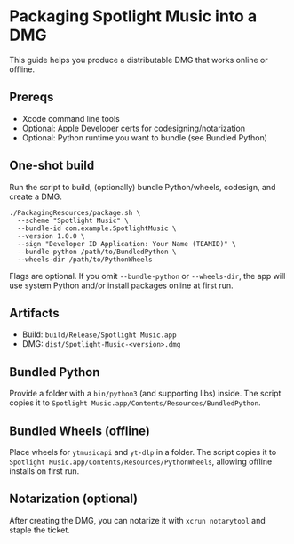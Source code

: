 # Packaging Spotlight Music into a DMG

This guide helps you produce a distributable DMG that works online or offline.

## Prereqs
- Xcode command line tools
- Optional: Apple Developer certs for codesigning/notarization
- Optional: Python runtime you want to bundle (see Bundled Python)

## One-shot build
Run the script to build, (optionally) bundle Python/wheels, codesign, and create a DMG.

```
./PackagingResources/package.sh \
  --scheme "Spotlight Music" \
  --bundle-id com.example.SpotlightMusic \
  --version 1.0.0 \
  --sign "Developer ID Application: Your Name (TEAMID)" \
  --bundle-python /path/to/BundledPython \
  --wheels-dir /path/to/PythonWheels
```

Flags are optional. If you omit `--bundle-python` or `--wheels-dir`, the app will use system Python and/or install packages online at first run.

## Artifacts
- Build: `build/Release/Spotlight Music.app`
- DMG: `dist/Spotlight-Music-<version>.dmg`

## Bundled Python
Provide a folder with a `bin/python3` (and supporting libs) inside. The script copies it to `Spotlight Music.app/Contents/Resources/BundledPython`.

## Bundled Wheels (offline)
Place wheels for `ytmusicapi` and `yt-dlp` in a folder. The script copies it to `Spotlight Music.app/Contents/Resources/PythonWheels`, allowing offline installs on first run.

## Notarization (optional)
After creating the DMG, you can notarize it with `xcrun notarytool` and staple the ticket.
